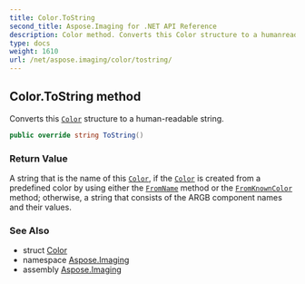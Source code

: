 ```yaml
---
title: Color.ToString
second_title: Aspose.Imaging for .NET API Reference
description: Color method. Converts this Color structure to a humanreadable string
type: docs
weight: 1610
url: /net/aspose.imaging/color/tostring/
---
```

## Color.ToString method

Converts this [`Color`](../) structure to a human-readable string.

```csharp
public override string ToString()
```

### Return Value

A string that is the name of this [`Color`](../), if the [`Color`](../) is created from a predefined color by using either the [`FromName`](../fromname/) method or the [`FromKnownColor`](../fromknowncolor/) method; otherwise, a string that consists of the ARGB component names and their values.

### See Also

* struct [Color](../)
* namespace [Aspose.Imaging](../../color/)
* assembly [Aspose.Imaging](../../../)


